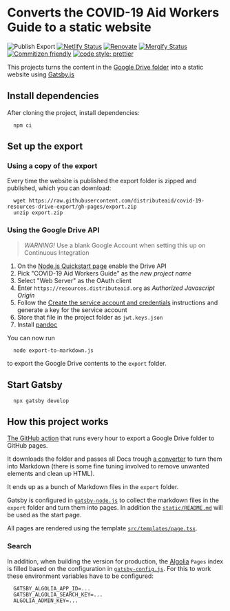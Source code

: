# Converts the COVID-19 Aid Workers Guide to a static website

![Publish Export](https://github.com/distributeaid/covid-19-resources-drive-export/workflows/Publish%20Export/badge.svg?branch=saga)
[![Netlify Status](https://api.netlify.com/api/v1/badges/36f29c28-c785-4d29-a5de-6e4da41b3bae/deploy-status)](https://app.netlify.com/sites/covid19-aidworkers-guide/deploys)
[![Renovate](https://img.shields.io/badge/renovate-enabled-brightgreen.svg)](https://renovatebot.com)
[![Mergify Status](https://img.shields.io/endpoint.svg?url=https://dashboard.mergify.io/badges/distributeaid/covid-19-resources-drive-export&style=flat)](https://mergify.io)
[![Commitizen friendly](https://img.shields.io/badge/commitizen-friendly-brightgreen.svg)](http://commitizen.github.io/cz-cli/)
[![code style: prettier](https://img.shields.io/badge/code_style-prettier-ff69b4.svg?style=flat-square)](https://github.com/prettier/prettier)

This projects turns the content in the
[Google Drive folder](https://drive.google.com/drive/folders/1FpnENOl1oZXLzmvvIqrR3kJgPNsGaDTo)
into a static website using [Gatsby.js](https://www.gatsbyjs.org/)

## Install dependencies

After cloning the project, install dependencies:

      npm ci

## Set up the export

### Using a copy of the export

Every time the website is published the export folder is zipped and published,
which you can download:

      wget https://raw.githubusercontent.com/distributeaid/covid-19-resources-drive-export/gh-pages/export.zip
      unzip export.zip

### Using the Google Drive API

> _WARNING!_ Use a blank Google Account when setting this up on Continuous
> Integration

1. On the
   [Node.js Quickstart page](https://developers.google.com/drive/api/v3/quickstart/nodejs)
   enable the Drive API
2. Pick "COVID-19 Aid Workers Guide" as the _new project name_
3. Select "Web Server" as the OAuth client
4. Enter `https://resources.distributeaid.org` as _Authorized Javascript Origin_
5. Follow the
   [Create the service account and credentials](https://developers.google.com/admin-sdk/directory/v1/guides/delegation#create_the_service_account_and_credentials)
   instructions and generate a key for the service account
6. Store that file in the project folder as `jwt.keys.json`
7. Install [pandoc](https://pandoc.org/installing.html)

You can now run

      node export-to-markdown.js

to export the Google Drive contents to the `export` folder.

## Start Gatsby

      npx gatsby develop

## How this project works

[The GitHub action](.github/workflows/publish.yaml) that runs every hour to export a Google Drive folder to GitHub pages.

It downloads the folder and passes all Docs trough [a converter](./export-to-markdown.js) to turn them into Markdown (there is some fine tuning involved to remove unwanted elements and clean up HTML).

It ends up as a bunch of Markdown files in the `export` folder.

Gatsby is configured in [`gatsby-node.js`](./gatsby-node.js) to collect the
markdown files in the `export` folder and turn them into pages. In addition the
[`static/README.md`](./static/README.md) will be used as the start page.

All pages are rendered using the template
[`src/templates/page.tsx`](./src/templates/pages.tsx).

### Search

In addition, when building the version for production, the
[Algolia](http://algolia.com/) `Pages` index is filled based on the
configuration in [`gatsby-config.js`](./gatsby-config.js). For this to work
these environment variables have to be configured:

      GATSBY_ALGOLIA_APP_ID=...
      GATSBY_ALGOLIA_SEARCH_KEY=...
      ALGOLIA_ADMIN_KEY=...
